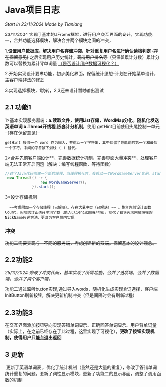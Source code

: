 # Java项目日志

*Start in 23/11/2024 Made by Tianlang*

23/11/2024 实现了基本的JFrame框架，进行用户交互界面的设计，实现功能一，合并功能选择模块，解决合并两个模块之间的冲突，

1.**设置用户数据库，解决用户名存储冲突。针对重复用户名进行确认读档判定**  ~~(存在保留意见)~~   之后实现用户历史统计，~~现有用户排名等~~（只保留累计分数）累计分数可以替换为累计背单词量 <u>（是否设计用户数据可视化？）</u>

2.开始实现设计要求功能，初步美化界面，保留统计思想-计划在开始菜单设计， ~~主客户端非法的修正~~

3.实现选择模块，1跳转，2,3还未设计暂时输出测试


## 2.1 功能1

1>基本实现服务器端：**a.读取文件，使用List存储，WordMap分化。随机化发送英语单词  b.Thread开线程,嵌套计分机制**，使用 getHint目前使用头尾控制一单元  ~~（存在保留意见）~~

```
getHint 接收一个 word 作为输入，并返回一个字符串，其中保留了原单词的第一个和最后一个字符，中间的字符被下划线 (_) 替代。
```

2>合并先前客户端设计**，完善数据统计机制，完善界面大量冲突**，处理客户端无法正常开启问题（解决：编写线程函数，等待函数）

```java
//这个Java代码创建一个新的线程，当线程执行时，会启动一个WordGameServer实例。start()方法开始线程的执行，使得服务器可以与主程序并发运行。
 new Thread(() -> {
                new WordGameServer();
            }).start();
```

3>设计存储机制

      ~~考虑附加一个存储线程（已解决）。存在大量冲突（已解决）~~ 。整合先前设计函数Count，实现统计正确背单词个数（嵌入Client返回客户端），修改了错误实现网络编程的NickName传递方法，更改为客户端内实现



### 冲突

~~功能二需要实现与一不同的服务端，考虑创建新的双端。保留基本的设计观念。~~



## 2.2功能2

*25/11/2024  修改了冲突代码，基本实现了所需功能，合并了选项端，合并了数据端，合并了两个客户端，*

​		功能二通过监听button实现,通过导入words，随机化生成实现单词选择，客户端InitButton刷新按钮，解决更新机制冲突（但是间隔时会有刷新过程）



## 2.3功能3

​			在交互界面添加按钮导向实现答错单词显示、正确回答单词显示、用户背单词量（实际上，在之前已经存在了此过程，这里实现了可视化），**更改了按钮实现机制，使得用户只能点退出返回**



## 3 更新

​		更新了英语单词表 ，优化了统计机制（虽然还是大量的重复），修改了答错单词统计重复的问题，更新了词性显示模块，更新了功能二的显示界面，调整了调用函数的机制

